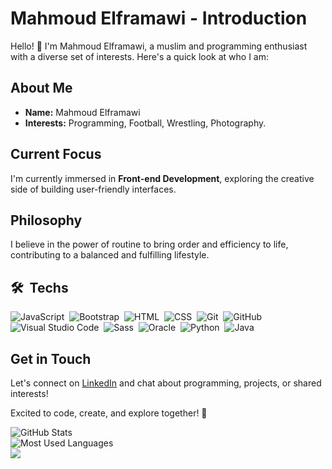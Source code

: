 # Mahmoud Elframawi - Introduction

Hello! 👋 I'm Mahmoud Elframawi, a muslim and programming enthusiast with a diverse set of interests. Here's a quick look at who I am:

## About Me

- **Name:** Mahmoud Elframawi
- **Interests:** Programming, Football, Wrestling, Photography.

## Current Focus

I'm currently immersed in **Front-end Development**, exploring the creative side of building user-friendly interfaces.

## Philosophy

I believe in the power of routine to bring order and efficiency to life, contributing to a balanced and fulfilling lifestyle.

## 🛠 &nbsp;Techs
![JavaScript](https://img.shields.io/badge/JavaScript-323330?style=for-the-badge&logo=javascript&logoColor=F7DF1E)&nbsp;
![Bootstrap](https://img.shields.io/badge/Bootstrap-563D7C?style=for-the-badge&logo=bootstrap&logoColor=white)&nbsp;
![HTML](https://img.shields.io/badge/HTML5-E34F26?style=for-the-badge&logo=html5&logoColor=white)&nbsp;
![CSS](https://img.shields.io/badge/CSS3-1572B6?style=for-the-badge&logo=css3&logoColor=white)&nbsp;
![Git](https://img.shields.io/badge/GIT-E44C30?style=for-the-badge&logo=git&logoColor=white)&nbsp;
![GitHub](https://img.shields.io/badge/GitHub-100000?style=for-the-badge&logo=github&logoColor=white)&nbsp;
![Visual Studio Code](https://img.shields.io/badge/Visual_Studio_Code-0078D4?style=for-the-badge&logo=visual%20studio%20code&logoColor=white)&nbsp;
![Sass](https://img.shields.io/badge/Sass-CC6699?style=for-the-badge&logo=sass&logoColor=white)&nbsp;
![Oracle](https://img.shields.io/badge/Oracle-F80000?style=for-the-badge&logo=Oracle&logoColor=white)&nbsp;
![Python](https://img.shields.io/badge/Python-14354C?style=for-the-badge&logo=python&logoColor=white)&nbsp;
![Java](https://img.shields.io/badge/Java-ED8B00?style=for-the-badge&logo=openjdk&logoColor=white)&nbsp;

## Get in Touch

Let's connect on [LinkedIn](https://www.linkedin.com/in/mahmoud-elframawi-94a410271/) and chat about programming, projects, or shared interests!

Excited to code, create, and explore together! 🚀

<!-- GitHub Stats Card -->
<img align="left" src="https://github-readme-stats.vercel.app/api?username=mhmodfrmwi&show_icons=true&locale=en&theme=radical" alt="GitHub Stats" />
<br>
<!-- Most Used Languages Card -->
<img align="left" src="https://github-readme-stats.vercel.app/api/top-langs?username=mhmodfrmwi&show_icons=true&locale=en&layout=compact&theme=radical" alt="Most Used Languages" />
<br>
<!-- Profile Views Badge -->
<a href="https://komarev.com/ghpvc/?username=mhmodfrmwi&style=for-the-badge">
    <img src="https://komarev.com/ghpvc/?username=mhmodfrmwi&style=for-the-badge">
</a>
